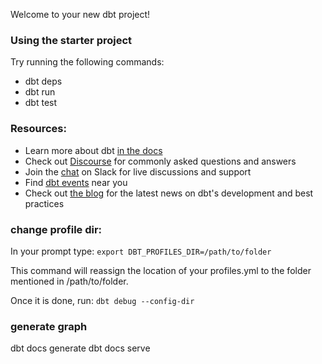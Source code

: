 Welcome to your new dbt project!

### Using the starter project

Try running the following commands:
- dbt deps
- dbt run
- dbt test


### Resources:
- Learn more about dbt [in the docs](https://docs.getdbt.com/docs/introduction)
- Check out [Discourse](https://discourse.getdbt.com/) for commonly asked questions and answers
- Join the [chat](https://community.getdbt.com/) on Slack for live discussions and support
- Find [dbt events](https://events.getdbt.com) near you
- Check out [the blog](https://blog.getdbt.com/) for the latest news on dbt's development and best practices


### change profile dir:
In your prompt type: 
`export DBT_PROFILES_DIR=/path/to/folder`

This command will reassign the location of your profiles.yml to the folder mentioned in /path/to/folder.

Once it is done, run: 
`dbt debug --config-dir`


### generate graph

dbt docs generate
dbt docs serve